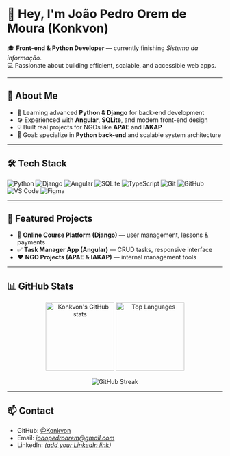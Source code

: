 # 👋 Hey, I'm João Pedro Orem de Moura (Konkvon)

🎓 **Front-end & Python Developer** — currently finishing *Sistema da informação*.  
💻 Passionate about building efficient, scalable, and accessible web apps.

---

## 🚀 About Me
- 🧠 Learning advanced **Python & Django** for back-end development  
- ⚙️ Experienced with **Angular**, **SQLite**, and modern front-end design  
- 💡 Built real projects for NGOs like **APAE** and **IAKAP**  
- 🎯 Goal: specialize in **Python back-end** and scalable system architecture

---

## 🛠️ Tech Stack

![Python](https://img.shields.io/badge/Python-3776AB?style=for-the-badge&logo=python&logoColor=white)
![Django](https://img.shields.io/badge/Django-092E20?style=for-the-badge&logo=django&logoColor=white)
![Angular](https://img.shields.io/badge/Angular-DD0031?style=for-the-badge&logo=angular&logoColor=white)
![SQLite](https://img.shields.io/badge/SQLite-003B57?style=for-the-badge&logo=sqlite&logoColor=white)
![TypeScript](https://img.shields.io/badge/TypeScript-007ACC?style=for-the-badge&logo=typescript&logoColor=white)
![Git](https://img.shields.io/badge/Git-F05032?style=for-the-badge&logo=git&logoColor=white)
![GitHub](https://img.shields.io/badge/GitHub-181717?style=for-the-badge&logo=github&logoColor=white)
![VS Code](https://img.shields.io/badge/VS_Code-0078D4?style=for-the-badge&logo=visual%20studio%20code&logoColor=white)
![Figma](https://img.shields.io/badge/Figma-F24E1E?style=for-the-badge&logo=figma&logoColor=white)

---

## 📂 Featured Projects
- 🧱 **Online Course Platform (Django)** — user management, lessons & payments  
- ✅ **Task Manager App (Angular)** — CRUD tasks, responsive interface  
- ❤️ **NGO Projects (APAE & IAKAP)** — internal management tools  

---

## 📊 GitHub Stats

<p align="center">
  <img src="https://github-readme-stats.vercel.app/api?username=Konkvon&show_icons=true&theme=tokyonight" alt="Konkvon's GitHub stats" height="160"/>
  <img src="https://github-readme-stats.vercel.app/api/top-langs/?username=Konkvon&layout=compact&theme=tokyonight" alt="Top Languages" height="160"/>
</p>

<p align="center">
  <img src="https://streak-stats.demolab.com?user=Konkvon&theme=tokyonight&hide_border=false" alt="GitHub Streak" />
</p>

---

## 📫 Contact
- GitHub: [@Konkvon](https://github.com/Konkvon)  
- Email: *joaopedroorem@gmail.com*  
- LinkedIn: *([add your LinkedIn link](https://www.linkedin.com/in/jo%C3%A3o-pedro-orem-de-moura-202524275/))*
